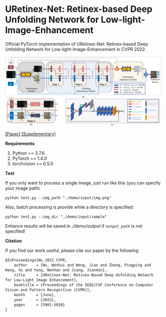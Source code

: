 # URetinex-Net: Retinex-based Deep Unfolding Network for Low-light-Image-Enhancement
Official PyTorch implementation of URetinex-Net: Retinex-based Deep Unfolding Network for Low-light-Image-Enhancement in CVPR 2022.

![图片](./figure/framework.png)


[[Paper]](https://openaccess.thecvf.com/content/CVPR2022/papers/Wu_URetinex-Net_Retinex-Based_Deep_Unfolding_Network_for_Low-Light_Image_Enhancement_CVPR_2022_paper.pdf)
[[Supplementary]](https://openaccess.thecvf.com/content/CVPR2022/supplemental/Wu_URetinex-Net_Retinex-Based_Deep_CVPR_2022_supplemental.pdf)

**Requirements**
  1. Python == 3.7.6
  2. PyTorch == 1.4.0
  3. torchvision == 0.5.0

**Test**

If you only want to process a single image, just run like this (you can specify your image path)
```
python test.py --img_path "./demo/input/img.png"
```

Also, batch processing is provide while a directory is specified:
```
python test.py --img_dir "./demo/input/sample"
```

Enhance results will be saved in *./demo/output* if `output_path` is not specified!


**Citation**

If you find our work useful, please cite our paper by the following:
```
@InProceedings{Wu_2022_CVPR,
    author    = {Wu, Wenhui and Weng, Jian and Zhang, Pingping and Wang, Xu and Yang, Wenhan and Jiang, Jianmin},
    title     = {URetinex-Net: Retinex-Based Deep Unfolding Network for Low-Light Image Enhancement},
    booktitle = {Proceedings of the IEEE/CVF Conference on Computer Vision and Pattern Recognition (CVPR)},
    month     = {June},
    year      = {2022},
    pages     = {5901-5910}
}
```
